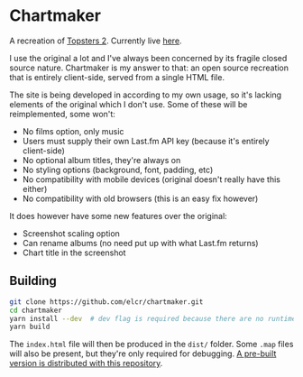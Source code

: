 # Chartmaker

A recreation of [Topsters 2](https://www.neverendingchartrendering.org/). Currently live [here](https://elcr.bitbucket.io/chartmaker/).

I use the original a lot and I've always been concerned by its fragile closed source nature. Chartmaker is my answer to that: an open source recreation that is entirely client-side, served from a single HTML file.

The site is being developed in according to my own usage, so it's lacking elements of the original which I don't use. Some of these will be reimplemented, some won't:

* No films option, only music
* Users must supply their own Last.fm API key (because it's entirely client-side)
* No optional album titles, they're always on
* No styling options (background, font, padding, etc)
* No compatibility with mobile devices (original doesn't really have this either)
* No compatibility with old browsers (this is an easy fix however)

It does however have some new features over the original:

* Screenshot scaling option
* Can rename albums (no need put up with what Last.fm returns)
* Chart title in the screenshot

## Building
```sh
git clone https://github.com/elcr/chartmaker.git
cd chartmaker
yarn install --dev  # dev flag is required because there are no runtime dependencies
yarn build
```

The `index.html` file will then be produced in the `dist/` folder. Some `.map` files will also be present, but they're only required for debugging. [A pre-built version is distributed with this repository](https://github.com/elcr/chartmaker/tree/master/dist).
